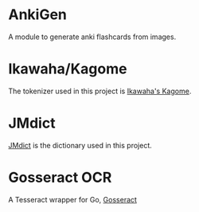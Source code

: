 # AnkiGen
A module to generate anki flashcards from images.

#  Ikawaha/Kagome
The tokenizer used in this project is [Ikawaha's Kagome](github.com/ikawaha/kagome).

# JMdict
[JMdict](https://www.edrdg.org/jmdict/) is the dictionary used in this project.

# Gosseract OCR
A Tesseract wrapper for Go, [Gosseract](github.com/otiai10/gosseract)